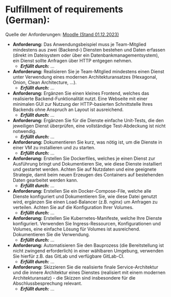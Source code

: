 # Fulfillment of requirements (German):

Quelle der Anforderungen: [Moodle (Stand 01.12.2023)](https://moodle.thi.de/course/view.php?id=7642&section=1) 

- **Anforderung:** Das Anwendungsbeispiel muss je Team-Mitglied mindestens aus zwei (Backend-) Diensten bestehen und Daten erfassen (direkt im Dateisystem oder über ein Datenbankmanagementsystem), ein Dienst sollte Anfragen über HTTP entgegen nehmen.
  - ***Erfüllt durch:*** ...
- **Anforderung:** Realisieren Sie je Team-Mitglied mindestens einen Dienst unter Verwendung eines modernen Architekturansatzes (Hexagonal, Onion, Clean Architecture, ...).
  - ***Erfüllt durch:*** ...
- **Anforderung:** Ergänzen Sie einen kleines Frontend, welches das realisierte Backend-Funktionalität nutzt. Eine Webseite mit einer minimalen GUI zur Nutzung der HTTP-basierten Schnittstelle Ihres Backends ohne Anspruch an Layout ist ausreichend.
  - ***Erfüllt durch:*** ...
- **Anforderung:** Ergänzen Sie für die Dienste einfache Unit-Tests, die den jeweiligen Dienst überprüfen, eine vollständige Test-Abdeckung ist nicht notwendig.
  - ***Erfüllt durch:*** ...
- **Anforderung:** Dokumentieren Sie kurz, was nötig ist, um die Dienste in einer VM zu installieren und zu starten.
  - ***Erfüllt durch:*** ...
- **Anforderung:** Erstellen Sie Dockerfiles, welches je einen Dienst zur Ausführung bringt und Dokumentieren Sie, wie diese Dienste installiert und gestartet werden. Achten Sie auf Nutzdaten und eine geeignete Strategie, damit beim neuen Erzeugen des Containers auf bestehenden Daten gearbeitet werden kann.
  - ***Erfüllt durch:*** ...
- **Anforderung:** Erstellen Sie ein Docker-Compose-File, welche alle Dienste konfiguriert und Dokumentieren Sie, wie diese Datei genutzt wird, ergänzen Sie einen Load-Balancer (z.B. nginx) um Anfragen zu verteilen. Achten Sie auf die Konfiguration Ihrer Volumes.
  - ***Erfüllt durch:*** ...
- **Anforderung:** Erstellen Sie Kubernetes-Manifeste, welche Ihre Dienste konfiguriert. Verwenden Sie Ingress-Ressourcen, Konfigurationen und Volumes, eine einfache Lösung für Volumes ist ausreichend. Dokumentieren Sie die Verwendung.
  - ***Erfüllt durch:*** ...
- **Anforderung:** Automatisieren Sie den Bauprozess (die Bereitstellung ist nicht zwingend erforderlich) in einer wählbaren Umgebung, verwenden Sie hierfür z.B. das GitLab und verfügbare GitLab-CI.
  - ***Erfüllt durch:*** ...
- **Anforderung:** Skizzieren Sie die realisierte finale Service-Architektur und die innere Architektur eines Dienstes (realisiert mit einem modernen Architekturansatz) - die Skizzen sind insbesondere für die Abschlussbesprechung relevant.
  - ***Erfüllt durch:*** ...

